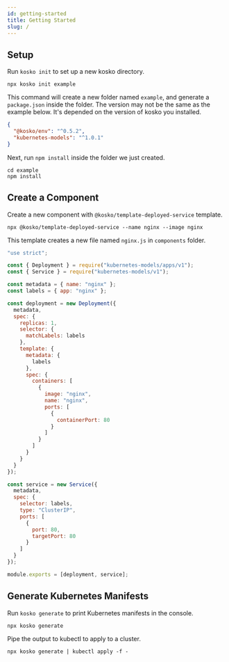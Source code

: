 ```yaml
---
id: getting-started
title: Getting Started
slug: /
---
```


## Setup

Run `kosko init` to set up a new kosko directory.

```shell
npx kosko init example
```

This command will create a new folder named `example`, and generate a `package.json` inside the folder. The version may not be the same as the example below. It's depended on the version of kosko you installed.

```json title="package.json"
{
  "@kosko/env": "^0.5.2",
  "kubernetes-models": "^1.0.1"
}
```

Next, run `npm install` inside the folder we just created.

```shell
cd example
npm install
```

## Create a Component

Create a new component with `@kosko/template-deployed-service` template.

```shell
npx @kosko/template-deployed-service --name nginx --image nginx
```

This template creates a new file named `nginx.js` in `components` folder.

```js title="components/nginx.js"
"use strict";

const { Deployment } = require("kubernetes-models/apps/v1");
const { Service } = require("kubernetes-models/v1");

const metadata = { name: "nginx" };
const labels = { app: "nginx" };

const deployment = new Deployment({
  metadata,
  spec: {
    replicas: 1,
    selector: {
      matchLabels: labels
    },
    template: {
      metadata: {
        labels
      },
      spec: {
        containers: [
          {
            image: "nginx",
            name: "nginx",
            ports: [
              {
                containerPort: 80
              }
            ]
          }
        ]
      }
    }
  }
});

const service = new Service({
  metadata,
  spec: {
    selector: labels,
    type: "ClusterIP",
    ports: [
      {
        port: 80,
        targetPort: 80
      }
    ]
  }
});

module.exports = [deployment, service];
```

## Generate Kubernetes Manifests

Run `kosko generate` to print Kubernetes manifests in the console.

```shell
npx kosko generate
```

Pipe the output to kubectl to apply to a cluster.

```shell
npx kosko generate | kubectl apply -f -
```
